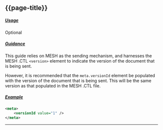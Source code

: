 ## {{page-title}}

<h5><ins>Usage</ins></h5>

<span class="mro-circle optional" title="Optional"></span> Optional


<h5><ins>Guidance</ins></h5>

This guide relies on MESH as the sending mechanism, and harnesses the MESH .CTL `<version>` element to indicate the version of the document that is being sent.

However, it is recommended that the `meta.versionId` element be populated with the version of the document that is being sent. This will be the same version as that populated in the MESH .CTL file.

<h5><ins>Example</ins></h5>

```xml
<meta>
    <versionId value="1" />
</meta>
```

---